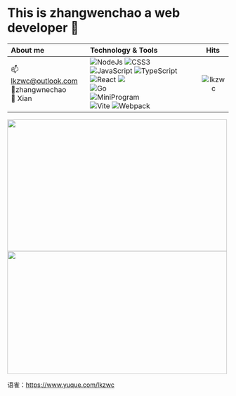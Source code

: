 
# This is zhangwenchao a web developer :wave:

 |  About me             | Technology & Tools  |                Hits  |
|  :---                 | :-----------------  | :---:              |
| 📫 lkzwc@outlook.com  </br>👤zhangwnechao</br>  🌆 Xian | ![NodeJs](https://img.shields.io/badge/-Nodejs-43853d?style=flat-square&logo=Node.js&logoColor=white) ![CSS3](https://img.shields.io/badge/-CSS3-blue?logo=css3&logoColor=white) ![JavaScript](https://img.shields.io/badge/-JavaScript-yellow?logo=javascript&logoColor=white) ![TypeScript](https://img.shields.io/badge/-TypeScript-blue?logo=typescript&logoColor=white) </br>![React](https://img.shields.io/badge/-React-282c34?logo=react) ![](https://img.shields.io/badge/-Vue.js-29beb0?style=flat-square&logo=vue.js&labelColor=ffffff&color=4FC08D)</br> ![Go](https://img.shields.io/badge/-Go-ff69b4?logo=go) </br>![MiniProgram](https://img.shields.io/badge/-MiniProgram-07c160?logo=wechat&logoColor=white) </br>![Vite](https://img.shields.io/badge/-Vite-646cff?logo=vite&logoColor=white) ![Webpack](https://img.shields.io/badge/-Webpack-1a6bac?logo=webpack)</br>| <img align="right" src="https://count.getloli.com/get/@:lkzwc?theme=gelbooru" alt="lkzwc" />|


<div>
  <img width="500vw" height="300px" src="https://github-readme-stats.vercel.app/api?username=lkzwc&show_icons=true&theme=highcontrast"/>
  <img width="500vw"height="280px"  src="https://github-readme-stats.vercel.app/api/top-langs/?username=lkzwc&layout=compact"/>
</div>

语雀：https://www.yuque.com/lkzwc



